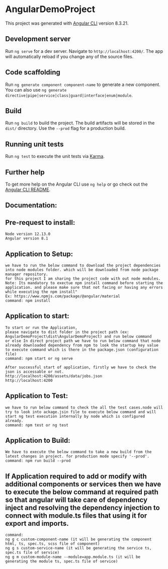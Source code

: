# AngularDemoProject

This project was generated with [Angular CLI](https://github.com/angular/angular-cli) version 8.3.21.

## Development server

Run `ng serve` for a dev server. Navigate to `http://localhost:4200/`. The app will automatically reload if you change any of the source files.

## Code scaffolding

Run `ng generate component component-name` to generate a new component. You can also use `ng generate directive|pipe|service|class|guard|interface|enum|module`.

## Build

Run `ng build` to build the project. The build artifacts will be stored in the `dist/` directory. Use the `--prod` flag for a production build.

## Running unit tests

Run `ng test` to execute the unit tests via [Karma](https://karma-runner.github.io).

## Further help

To get more help on the Angular CLI use `ng help` or go check out the [Angular CLI README](https://github.com/angular/angular-cli/blob/master/README.md).


## Documentation:

## Pre-request to install:
	Node version 12.13.0
	Angular version 8.1
	
## Application to Setup:
	we have to run the below command to download the project dependencies into node modules folder. which will be downloaded from node package manager repository. 
	for this project I am sharing the project code with out node modules.
	Note: Its mandatory to exectue npm install command before starting the application. and please make sure that not facing or having any errors while executing the npm install"
	Ex: https://www.npmjs.com/package/@angular/material
	command: npm install
	
## Application to start:
	To start or run the Application, 
	please navigate to dist folder in the project path (ex: AngularDemoProject\dist\AngularDemoProject) and run below command
	or else In direct project path we have to run below command that node already downloaded dependency from npm to look the startup key value to execute command which is there in the package.json (configuration file) 
	command: npm start or ng serve
	
	After successful start of application, firstly we have to check the json is accessable or not.
	http://localhost:4200/assets/data/jobs.json
	http://localhost:4200
	
## Application to Test:
	we have to run below command to check the all the test cases.node will try to look into ackage.jsin file to execute below command and will start ng test execution internally by node which is configured already.
	command: npm test or ng test
	
## Application to Build:
	We have to execute the below command to take a new build from the latest changes in project. for production mode specify '--prod'.
	command: npm run build --prod
	
## If Application required to add or modify with additional components or services then we have to execute the below command at required path so that angular will take care of dependency inject and resolving the dependency injection to connect with module.ts files that using it for export and imports.
	command:
	ng g c custom-component-name (it will be generating the component html, ts, spec.ts, scss file of component)
	ng g s custom-service-name (it will be generating the service ts, spec.ts file of service)
	ng g m custom-module-name --module=app.module.ts (it will be generating the module ts, spec.ts file of service)

